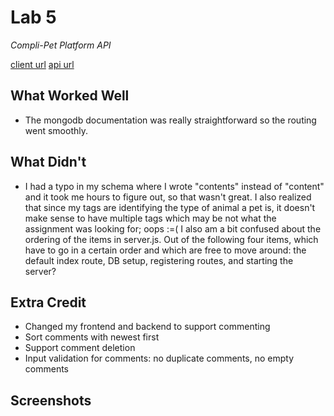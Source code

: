 # Lab 5 

*Compli-Pet Platform API*

[client url](https://snowxposts.netlify.app/)
[api url](https://compli-pet-platform-server.herokuapp.com/)

## What Worked Well
- The mongodb documentation was really straightforward so the routing went smoothly. 

## What Didn't
- I had a typo in my schema where I wrote "contents" instead of "content" and it took me hours to figure out, so that wasn't great. I also realized that since my tags are identifying the type of animal a pet is, it doesn't make sense to have multiple tags which may be not what the assignment was looking for; oops :=( I also am a bit confused about the ordering of the items in server.js. Out of the following four items, which have to go in a certain order and which are free to move around: the default index route, DB setup, registering routes, and starting the server? 

## Extra Credit
- Changed my frontend and backend to support commenting
- Sort comments with newest first
- Support comment deletion
- Input validation for comments: no duplicate comments, no empty comments

## Screenshots
